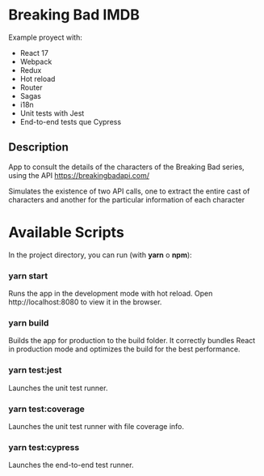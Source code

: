 #  Breaking Bad IMDB
Example proyect with:
- React 17
- Webpack
- Redux
- Hot reload
- Router
- Sagas
- i18n
- Unit tests with Jest
- End-to-end tests que Cypress

## Description
App to consult the details of the characters of the Breaking Bad series, using the API https://breakingbadapi.com/

Simulates the existence of two API calls, one to extract the entire cast of characters and another for the particular information of each character

# Available Scripts
In the project directory, you can run (with **yarn** o **npm**):

### yarn start
Runs the app in the development mode with hot reload.
Open http://localhost:8080 to view it in the browser.

### yarn build
Builds the app for production to the build folder.
It correctly bundles React in production mode and optimizes the build for the best performance.

### yarn test:jest
Launches the unit test runner.

### yarn test:coverage
Launches the unit test runner with file coverage info.

### yarn test:cypress
Launches the end-to-end test runner.